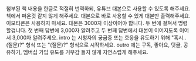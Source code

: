 첨부된 책 내용을 한글로 적절히 번역하되, 유튜브 대본으로 사용할 수 있도록 해주세요. 책에서 퍼온것 같지 않게 해주세요.
대본으로 바로 사용할 수 있게 대본만 출력해주세요. 이모티콘은 사용하지 마세요. 대본은 3000자 이상이어야 합니다.
두 번에 걸쳐서 명령할겁니다. 첫 번째 답변에 3,000자 알려주고 두 번째 답변에서 대본이 이어지도록 이어서 3,000자 알려주세요. 
intro 는 시청자의 궁금증 또는 호응을 유도하기 위해 "혹시..(질문)?" 형식 또는 "(질문)?" 형식으로 시작하세요.
outro 에는 구독, 좋아요, 덧글, 공유하기, 멤버십 가입 유도를 거부감 들지 않게 자연스럽게 해주세요.